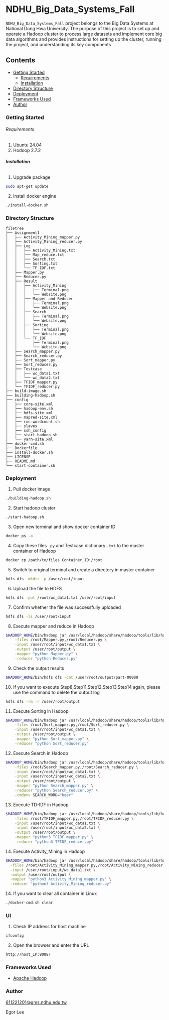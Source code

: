 # NDHU_Big_Data_Systems_Fall

`NDHU_Big_Data_Systems_Fall` project belongs to the Big Data Systems at National Dong Hwa University. The purpose of this project is to set up and operate a Hadoop cluster to process large datasets and implement core big data algorithms and provides instructions for setting up the cluster, running the project, and understanding its key components


## Contents

- [Getting Started](#Getting-Started)
  - [Requirements](#Requirements)
  - [Installation](#Installation)
- [Directory Structure](#Directory-Structure)
- [Deployment](#Deployment)
- [Frameworks Used](#Frameworks-Used)
- [Author](#Author)

### Getting Started

###### Requirements

1. Ubuntu 24.04
2. Hodoop 2.7.2

###### **Installation**

1. Upgrade package

```sh
sudo apt-get update
```

2. Install docker engine

```sh
./install-docker.sh
```

### Directory Structure

```
filetree 
├── Assignment1
│   ├── Activity_Mining_mapper.py
│   ├── Activity_Mining_reducer.py
│   ├── Log
│   │   ├── Activity_Mining.txt
│   │   ├── Map_reduce.txt
│   │   ├── Search.txt
│   │   ├── Sorting.txt
│   │   └── TF_IDF.txt
│   ├── Mapper.py
│   ├── Reducer.py
│   ├── Result
│   │   ├── Activity_Mining
│   │   │   ├── Terminal.png
│   │   │   └── Website.png
│   │   ├── Mapper and Reducer
│   │   │   ├── Terminal.png
│   │   │   └── Website.png
│   │   ├── Search
│   │   │   ├── Terminal.png
│   │   │   └── Website.png
│   │   ├── Sorting
│   │   │   ├── Terminal.png
│   │   │   └── Website.png
│   │   └── TF_IDF
│   │       ├── Terminal.png
│   │       └── Website.png
│   ├── Search_mapper.py
│   ├── Search_reducer.py
│   ├── Sort_mapper.py
│   ├── Sort_reducer.py
│   ├── Testcase
│   │   ├── wc_data1.txt
│   │   └── wc_data2.txt
│   ├── TFIDF_mapper.py
│   └── TFIDF_reducer.py
├── build-image.sh
├── building-hadoop.sh
├── config
│   ├── core-site.xml
│   ├── hadoop-env.sh
│   ├── hdfs-site.xml
│   ├── mapred-site.xml
│   ├── run-wordcount.sh
│   ├── slaves
│   ├── ssh_config
│   ├── start-hadoop.sh
│   └── yarn-site.xml
├── docker-cmd.sh
├── Dockerfile
├── install-docker.sh
├── LICENSE
├── README.md
└── start-container.sh
```

### Deployment

1. Pull docker image

```sh
./building-hadoop.sh
```

2. Start hadoop cluster

```sh
./start-hadoop.sh
```

3. Open new terminal and show docker container ID

```sh
docker ps -a
```

4. Copy these files `.py` and Testcase dictionary `.txt` to the master container of Hadoop

```sh
docker cp /path/to/files Container_ID:/root
```

5. Switch to original terminal and create a directory in master container

```sh
hdfs dfs -mkdir -p /user/root/input 
```

6. Upload the file to HDFS 

```sh
hdfs dfs -put /root/wc_data1.txt /user/root/input
```

7. Confirm whether the file was successfully uploaded

```sh
hdfs dfs -ls /user/root/input
```

8. Execute mapper and reduce in Hadoop

```sh
$HADOOP_HOME/bin/hadoop jar /usr/local/hadoop/share/hadoop/tools/lib/hadoop-streaming-2.7.2.jar \
    -files /root/Mapper.py,/root/Reducer.py \
    -input /user/root/input/wc_data1.txt \
    -output /user/root/output \
    -mapper "python Mapper.py" \
    -reducer "python Reducer.py"
```

9. Check the output results

```sh
$HADOOP_HOME/bin/hdfs dfs -cat /user/root/output/part-00000
```

10. If you want to execute Step8,Step11,Step12,Step13,Step14 again, please use the command to delete the output log

```sh
hdfs dfs -rm -r /user/root/output
```

11. Execute Sorting in Hadoop

```sh
$HADOOP_HOME/bin/hadoop jar /usr/local/hadoop/share/hadoop/tools/lib/hadoop-streaming-2.7.2.jar \
    -files /root/Sort_mapper.py,/root/Sort_reducer.py \
    -input /user/root/input/wc_data1.txt \
    -output /user/root/output \
    -mapper "python Sort_mapper.py" \
    -reducer "python Sort_reducer.py"
```

12. Execute Search in Hadoop

```sh
$HADOOP_HOME/bin/hadoop jar /usr/local/hadoop/share/hadoop/tools/lib/hadoop-streaming-2.7.2.jar \
    -files /root/Search_mapper.py,/root/Search_reducer.py \
    -input /user/root/input/wc_data1.txt \
    -input /user/root/input/wc_data2.txt \
    -output /user/root/output \
    -mapper "python Search_mapper.py" \
    -reducer "python Search_reducer.py" \
    -cmdenv SEARCH_WORD="beer"
```

13. Execute TD-IDF in Hadoop

```sh
$HADOOP_HOME/bin/hadoop jar /usr/local/hadoop/share/hadoop/tools/lib/hadoop-streaming-2.7.2.jar \
    -files /root/TFIDF_mapper.py,/root/TFIDF_reducer.py \
    -input /user/root/input/wc_data1.txt \
    -input /user/root/input/wc_data2.txt \
    -output /user/root/output \
    -mapper "python3 TFIDF_mapper.py" \
    -reducer "python3 TFIDF_reducer.py"
```

14. Execute Activity_Mining in Hadoop

```sh
$HADOOP_HOME/bin/hadoop jar /usr/local/hadoop/share/hadoop/tools/lib/hadoop-streaming-2.7.2.jar \
  -files /root/Activity_Mining_mapper.py,/root/Activity_Mining_reducer.py \
  -input /user/root/input/wc_data1.txt \
  -output /user/root/output \
  -mapper "python3 Activity_Mining_mapper.py" \
  -reducer "python3 Activity_Mining_reducer.py"
```





14. If you want to clear all container in Linux

```sh
./docker-cmd.sh clear
```

### UI

1. Check IP address for host machine

```sh
ifconfig
```

2. Open the browser and enter the URL

```sh
http://host_IP:8088/
```

### Frameworks Used

- [Apache Hadoop](https://hadoop.apache.org/)

### Author

611221201@gms.ndhu.edu.tw

Egor Lee